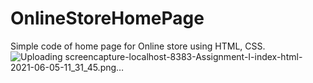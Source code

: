 # OnlineStoreHomePage
Simple code of home page for Online store using HTML, CSS.
![Uploading screencapture-localhost-8383-Assignment-I-index-html-2021-06-05-11_31_45.png…]()
